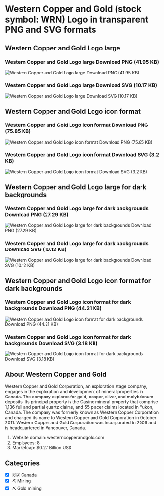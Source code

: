 # Western Copper and Gold (stock symbol: WRN) Logo in transparent PNG and SVG formats

## Western Copper and Gold Logo large

### Western Copper and Gold Logo large Download PNG (41.95 KB)

![Western Copper and Gold Logo large Download PNG (41.95 KB)](/img/orig/WRN_BIG-d3f7c937.png)

### Western Copper and Gold Logo large Download SVG (10.17 KB)

![Western Copper and Gold Logo large Download SVG (10.17 KB)](/img/orig/WRN_BIG-fcf290c1.svg)

## Western Copper and Gold Logo icon format

### Western Copper and Gold Logo icon format Download PNG (75.85 KB)

![Western Copper and Gold Logo icon format Download PNG (75.85 KB)](/img/orig/WRN-ef766852.png)

### Western Copper and Gold Logo icon format Download SVG (3.2 KB)

![Western Copper and Gold Logo icon format Download SVG (3.2 KB)](/img/orig/WRN-c4c863c0.svg)

## Western Copper and Gold Logo large for dark backgrounds

### Western Copper and Gold Logo large for dark backgrounds Download PNG (27.29 KB)

![Western Copper and Gold Logo large for dark backgrounds Download PNG (27.29 KB)](/img/orig/WRN_BIG.D-98e286ce.png)

### Western Copper and Gold Logo large for dark backgrounds Download SVG (10.12 KB)

![Western Copper and Gold Logo large for dark backgrounds Download SVG (10.12 KB)](/img/orig/WRN_BIG.D-80616d93.svg)

## Western Copper and Gold Logo icon format for dark backgrounds

### Western Copper and Gold Logo icon format for dark backgrounds Download PNG (44.21 KB)

![Western Copper and Gold Logo icon format for dark backgrounds Download PNG (44.21 KB)](/img/orig/WRN.D-db1f234c.png)

### Western Copper and Gold Logo icon format for dark backgrounds Download SVG (3.18 KB)

![Western Copper and Gold Logo icon format for dark backgrounds Download SVG (3.18 KB)](/img/orig/WRN.D-3b1725d5.svg)

## About Western Copper and Gold

Western Copper and Gold Corporation, an exploration stage company, engages in the exploration and development of mineral properties in Canada. The company explores for gold, copper, silver, and molybdenum deposits. Its principal property is the Casino mineral property that comprise 1,136 full and partial quartz claims, and 55 placer claims located in Yukon, Canada. The company was formerly known as Western Copper Corporation and changed its name to Western Copper and Gold Corporation in October 2011. Western Copper and Gold Corporation was incorporated in 2006 and is headquartered in Vancouver, Canada.

1. Website domain: westerncopperandgold.com
2. Employees: 8
3. Marketcap: $0.27 Billion USD


## Categories
- [x] 🇨🇦 Canada
- [x] ⛏️ Mining
- [x] ⛏️ Gold mining
